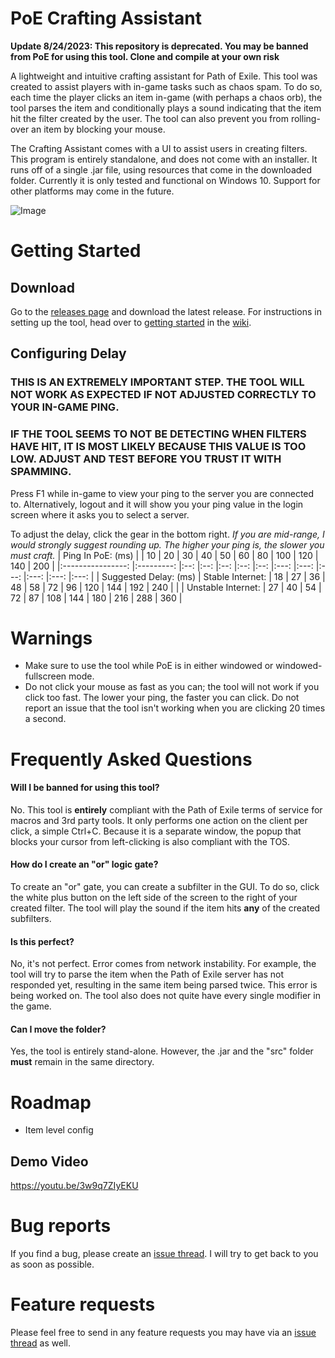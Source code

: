 # PoE Crafting Assistant

**Update 8/24/2023: This repository is deprecated. You may be banned from PoE for using this tool. Clone and compile at your own risk**

A lightweight and intuitive crafting assistant for Path of Exile. This tool was created to assist players with in-game tasks such as chaos spam. To do so, each time the player clicks an item in-game (with perhaps a chaos orb), the tool parses the item and conditionally plays a sound indicating that the item hit the filter created by the user. The tool can also prevent you from rolling-over an item by blocking your mouse.

The Crafting Assistant comes with a UI to assist users in creating filters. This program is entirely standalone, and does not come with an installer. It runs off of a single .jar file, using resources that come in the downloaded folder. Currently it is only tested and functional on Windows 10. Support for  other platforms may come in the future.

![Image](https://i.imgur.com/QSLlMso.jpg)

# Getting Started

## Download
Go to the [releases page](https://github.com/CharlieBaird/PoECraftingAssistant/releases) and download the latest release. For instructions in setting up the tool, head over to [getting started](https://github.com/CharlieBaird/PoECraftingAssistant/wiki/1.-Getting-Started) in the [wiki](https://github.com/CharlieBaird/PoECraftingAssistant/wiki).

## Configuring Delay
### **THIS IS AN EXTREMELY IMPORTANT STEP. THE TOOL WILL NOT WORK AS EXPECTED IF NOT ADJUSTED CORRECTLY TO YOUR IN-GAME PING.**
### **IF THE TOOL SEEMS TO NOT BE DETECTING WHEN FILTERS HAVE HIT, IT IS MOST LIKELY BECAUSE THIS VALUE IS TOO LOW. ADJUST AND TEST BEFORE YOU TRUST IT WITH SPAMMING.**

Press F1 while in-game to view your ping to the server you are connected to. Alternatively, logout and it will show you your ping value in the login screen where it asks you to select a server.

To adjust the delay, click the gear in the bottom right. *If you are mid-range, I would strongly suggest rounding up. The higher your ping is, the slower you must craft.*
|   Ping In PoE: (ms)  	|           	| 10 	| 20 	| 30 	| 40 	| 50 	|  60 	|  80 	| 100 	| 120 	| 140 	| 200 	|
|:----------------:	|:---------:	|:--:	|:--:	|:--:	|:--:	|:--:	|:---:	|:---:	|:---:	|:---:	|:---:	|:---:	|
| Suggested Delay: (ms) 	|  Stable Internet:  	| 18 	| 27 	| 36 	| 48 	| 58 	|  72 	|  96 	| 120 	| 144 	| 192 	| 240 	|
|                  	| Unstable Internet: 	| 27 	| 40 	| 54 	| 72 	| 87 	| 108 	| 144 	| 180 	| 216 	| 288 	| 360 	|

# Warnings
- Make sure to use the tool while PoE is in either windowed or windowed-fullscreen mode.
- Do not click your mouse as fast as you can; the tool will not work if you click too fast. The lower your ping, the faster you can click. Do not report an issue that the tool isn't working when you are clicking 20 times a second.

# Frequently Asked Questions

#### Will I be banned for using this tool?
No. This tool is **entirely** compliant with the Path of Exile terms of service for macros and 3rd party tools. It only performs one action on the client per click, a simple Ctrl+C. Because it is a separate window, the popup that blocks your cursor from left-clicking is also compliant with the TOS.

#### How do I create an "or" logic gate?
To create an "or" gate, you can create a subfilter in the GUI. To do so, click the white plus button on the left side of the screen to the right of your created filter. The tool will play the sound if the item hits **any** of the created subfilters.

#### Is this perfect?
No, it's not perfect. Error comes from network instability. For example, the tool will try to parse the item when the Path of Exile server has not responded yet, resulting in the same item being parsed twice. This error is being worked on. The tool also does not quite have every single modifier in the game.

#### Can I move the folder?
Yes, the tool is entirely stand-alone. However, the .jar and the "src" folder **must** remain in the same directory.

# Roadmap
- Item level config

## Demo Video
https://youtu.be/3w9q7ZIyEKU

# Bug reports
If you find a bug, please create an [issue thread](https://github.com/CharlieBaird/PoECraftingAssistant/issues/new). I will try to get back to you as soon as possible.

# Feature requests
Please feel free to send in any feature requests you may have via an [issue thread](https://github.com/CharlieBaird/PoECraftingAssistant/issues/new) as well.

